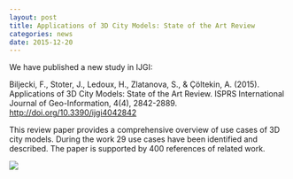```yaml
---
layout: post
title: Applications of 3D City Models: State of the Art Review
categories: news
date: 2015-12-20
---
```


We have published a new study in IJGI:

Biljecki, F., Stoter, J., Ledoux, H., Zlatanova, S., & Çöltekin, A. (2015). Applications of 3D City Models: State of the Art Review. ISPRS International Journal of Geo-Information, 4(4), 2842-2889. http://doi.org/10.3390/ijgi4042842
 
This review paper provides a comprehensive overview of use cases of 3D city models. During the work 29 use cases have been identified and described. The paper is supported by 400 references of related work.

<img src="{{ site.baseurl }}/img/2015/3Dapplications.png"/><br/><br/>
